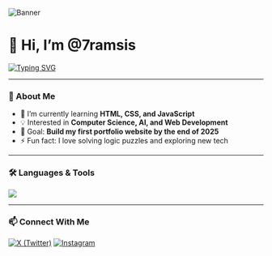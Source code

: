 ![Banner](https://capsule-render.vercel.app/api?type=rect&color=0:0f2027,100:2c5364&height=120&section=header&text=7ramsis&fontSize=50&fontColor=00f7ff&animation=fadeIn)

# 👋 Hi, I’m @7ramsis  

[![Typing SVG](https://readme-typing-svg.herokuapp.com?font=Fira+Code&pause=1000&color=00F7FF&center=true&vCenter=true&width=435&lines=Aspiring+Developer;Tech+Explorer;Future+Full-Stack+Engineer)](https://git.io/typing-svg)

---

### 👀 About Me
- 🌱 I’m currently learning **HTML, CSS, and JavaScript**
- 💡 Interested in **Computer Science, AI, and Web Development**
- 🎯 Goal: **Build my first portfolio website by the end of 2025**
- ⚡ Fun fact: I love solving logic puzzles and exploring new tech

---

### 🛠 Languages & Tools
<p>
  <img src="https://skillicons.dev/icons?i=html,css,js,git,github" />
</p>

---

### 📫 Connect With Me
[![X (Twitter)](https://img.shields.io/badge/X-@VraiMeliodas-1DA1F2?style=for-the-badge&logo=x)](https://x.com/VraiMeliodas) [![Instagram](https://img.shields.io/badge/Instagram-@m2liod4s-E4405F?style=for-the-badge&logo=instagram)](https://www.instagram.com/m2liod4s)

<!---
7ramsis/7ramsis is a ✨ special ✨ repository because its `README.md` (this file) appears on your GitHub profile.
You can click the Preview link to take a look at your changes.
--->
